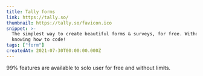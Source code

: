 ```yaml
---
title: Tally forms
link: https://tally.so/
thumbnail: https://tally.so/favicon.ico
snippet: >-
  The simplest way to create beautiful forms & surveys, for free. Without
  knowing how to code!
tags: ["form"]
createdAt: 2021-07-30T00:00:00.000Z
---
```

99% features are available to solo user
for free and without limits.